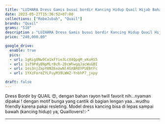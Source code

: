```yaml
---
title: "LUIHARA Dress Gamis busui bordir Kancing Hidup Quail Hijab Bahan Rayon Twill"
date: 2023-05-27T15:36:52+07:00
collections: ["RobeJubah", "Quail"]
brands: "Quail"
grams: "510"
description : "LUIHARA Dress Gamis busui bordir Kancing Hidup Quail Hijab Bahan Rayon Twill"
price: "240,000.00"

google_drive:
  enable: true
  pics:
  - url: 1gRig0Nw9Co1kFYie3LcX4QpqM_xKuHS5
  - url: 1sf9PdyBNpMLrBcR-2DcWhwgqJacWuGBI
  - url: 1ns3njZapY8NZ6xowNl4GXBR0YPUEBtFc
  - url: 1YXzForeZYLFuyM39LWWZ-YnbhP7_jxpy

draft: false
---
```


Dress Bordir by QUAIL 😍, dengan bahan rayon twill favorit nih...nyaman dipakai ! dengan motif bunga yang cantik di bagian lengan yaa...wudhu friendly karena pakai resleting. Model dress kancing bisa di lepas sampai bawah (kancing hidup) ya, Quaillovers!✨"

---    
  
